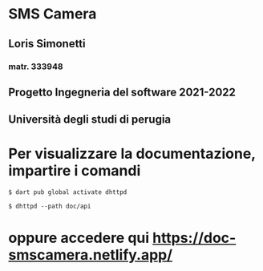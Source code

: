 # SMS Camera
## Loris Simonetti
### matr. 333948
## Progetto Ingegneria del software 2021-2022
## Università degli studi di perugia

# Per visualizzare la documentazione, impartire i comandi 
 `
$ dart pub global activate dhttpd `

 `
$ dhttpd --path doc/api 
 `
# oppure accedere qui https://doc-smscamera.netlify.app/

